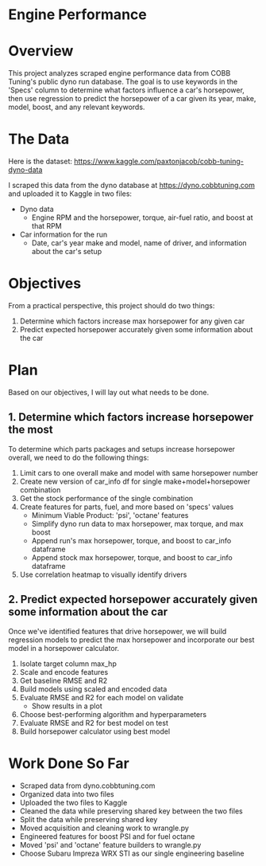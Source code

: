 # Engine Performance

# Overview
This project analyzes scraped engine performance data from COBB Tuning's public dyno run database. The goal is to use keywords in the 'Specs' column to determine what factors influence a car's horsepower, then use regression to predict the horsepower of a car given its year, make, model, boost, and any relevant keywords.

# The Data
Here is the dataset: https://www.kaggle.com/paxtonjacob/cobb-tuning-dyno-data

I scraped this data from the dyno database at https://dyno.cobbtuning.com and uploaded it to Kaggle in two files:
- Dyno data
    * Engine RPM and the horsepower, torque, air-fuel ratio, and boost at that RPM
- Car information for the run
    * Date, car's year make and model, name of driver, and information about the car's setup

# Objectives
From a practical perspective, this project should do two things:
1. Determine which factors increase max horsepower for any given car
2. Predict expected horsepower accurately given some information about the car

# Plan
Based on our objectives, I will lay out what needs to be done.

## 1. Determine which factors increase horsepower the most
To determine which parts packages and setups increase horsepower overall, we need to do the following things:
1. Limit cars to one overall make and model with same horsepower number
2. Create new version of car_info df for single make+model+horsepower combination
3. Get the stock performance of the single combination
4. Create features for parts, fuel, and more based on 'specs' values
    * Minimum Viable Product: 'psi', 'octane' features
    * Simplify dyno run data to max horsepower, max torque, and max boost
    * Append run's max horsepower, torque, and boost to car_info dataframe
    * Append stock max horsepower, torque, and boost to car_info dataframe
5. Use correlation heatmap to visually identify drivers

## 2. Predict expected horsepower accurately given some information about the car
Once we've identified features that drive horsepower, we will build regression models to predict the max horsepower and incorporate our best model in a horsepower calculator.
1. Isolate target column max_hp
2. Scale and encode features
3. Get baseline RMSE and R2
4. Build models using scaled and encoded data
5. Evaluate RMSE and R2 for each model on validate
    * Show results in a plot
6. Choose best-performing algorithm and hyperparameters
7. Evaluate RMSE and R2 for best model on test
8. Build horsepower calculator using best model

# Work Done So Far
- Scraped data from dyno.cobbtuning.com
- Organized data into two files
- Uploaded the two files to Kaggle
- Cleaned the data while preserving shared key between the two files
- Split the data while preserving shared key
- Moved acquisition and cleaning work to wrangle.py
- Engineered features for boost PSI and for fuel octane
- Moved 'psi' and 'octane' feature builders to wrangle.py
- Choose Subaru Impreza WRX STI as our single engineering baseline